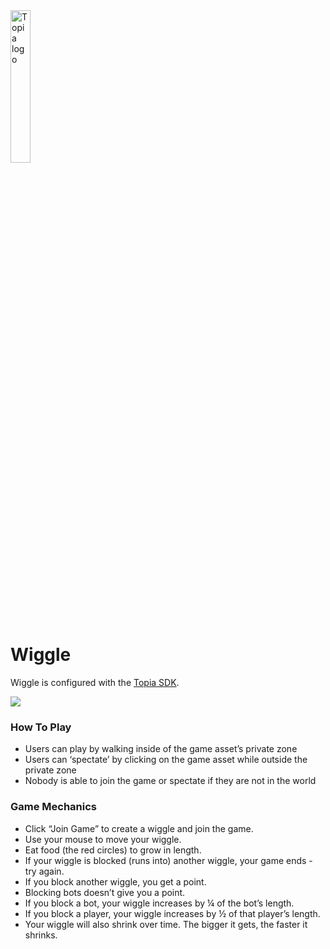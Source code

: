<img src="https://global-uploads.webflow.com/62e7004a0f9b3a63b980ac3c/62e70c84dd3aac06fb2ac2b6_topia-logo-blue-2x.png" style="width: 25%" alt="Topia logo">

# Wiggle

Wiggle is configured with the [Topia SDK](https://metaversecloud-com.github.io/mc-sdk-js).

<img src="https://user-images.githubusercontent.com/3702763/49344224-f0bb8980-f67c-11e8-935c-49fb2f30b566.gif">

### How To Play

- Users can play by walking inside of the game asset’s private zone
- Users can ‘spectate’ by clicking on the game asset while outside the private zone
- Nobody is able to join the game or spectate if they are not in the world

### Game Mechanics

- Click “Join Game” to create a wiggle and join the game.
- Use your mouse to move your wiggle.
- Eat food (the red circles) to grow in length.
- If your wiggle is blocked (runs into) another wiggle, your game ends - try again.
- If you block another wiggle, you get a point.
- Blocking bots doesn’t give you a point.
- If you block a bot, your wiggle increases by ¼ of the bot’s length.
- If you block a player, your wiggle increases by ½ of that player’s length.
- Your wiggle will also shrink over time. The bigger it gets, the faster it shrinks.

